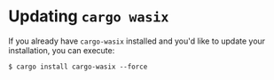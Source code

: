 # Updating `cargo wasix`

If you already have `cargo-wasix` installed and you'd like to update your
installation, you can execute:

```
$ cargo install cargo-wasix --force
```
